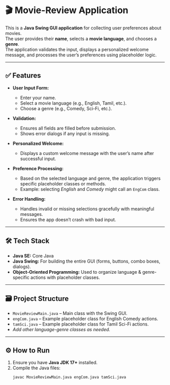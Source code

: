 # 🎬 Movie-Review Application

This is a **Java Swing GUI application** for collecting user preferences about movies.  
The user provides their **name**, selects a **movie language**, and chooses a **genre**.  
The application validates the input, displays a personalized welcome message, and processes the user’s preferences using placeholder logic.

---

## ✅ Features

- **User Input Form:**
  - Enter your name.
  - Select a movie language (e.g., English, Tamil, etc.).
  - Choose a genre (e.g., Comedy, Sci-Fi, etc.).

- **Validation:**
  - Ensures all fields are filled before submission.
  - Shows error dialogs if any input is missing.

- **Personalized Welcome:**
  - Displays a custom welcome message with the user’s name after successful input.

- **Preference Processing:**
  - Based on the selected language and genre, the application triggers specific placeholder classes or methods.
  - Example: selecting *English* and *Comedy* might call an `EngCom` class.

- **Error Handling:**
  - Handles invalid or missing selections gracefully with meaningful messages.
  - Ensures the app doesn’t crash with bad input.

---

## 🛠️ Tech Stack

- **Java SE:** Core Java
- **Java Swing:** For building the entire GUI (forms, buttons, combo boxes, dialogs).
- **Object-Oriented Programming:** Used to organize language & genre-specific actions with placeholder classes.

---

## 🗃️ Project Structure

- `MovieReviewMain.java` – Main class with the Swing GUI.
- `engCom.java` – Example placeholder class for English Comedy actions.
- `tamSci.java` – Example placeholder class for Tamil Sci-Fi actions.
- *Add other language-genre classes as needed.*

---

## ⚙️ How to Run

1. Ensure you have **Java JDK 17+** installed.
2. Compile the Java files:
   ```bash
   javac MovieReviewMain.java engCom.java tamSci.java
